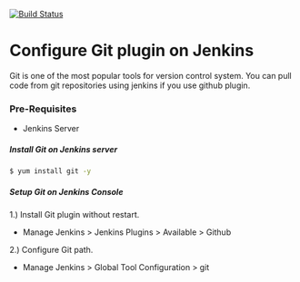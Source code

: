 
[![Build Status](https://travis-ci.org/joemccann/dillinger.svg?branch=master)](https://travis-ci.org/joemccann/dillinger)

# Configure Git plugin on Jenkins
Git is one of the most popular tools for version control system. You can pull code from git repositories using jenkins if you use github plugin.

### Pre-Requisites

- Jenkins Server

##### Install Git on Jenkins server

```sh
$ yum install git -y
```
##### Setup Git on Jenkins Console

1.) Install Git plugin without restart.
- Manage Jenkins > Jenkins Plugins > Available > Github

2.) Configure Git path.
- Manage Jenkins > Global Tool Configuration > git

